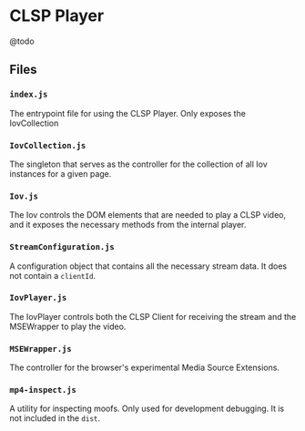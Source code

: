 # CLSP Player

@todo


## Files

### `index.js`

The entrypoint file for using the CLSP Player.  Only exposes the IovCollection

### `IovCollection.js`

The singleton that serves as the controller for the collection of all Iov instances for a given page.

### `Iov.js`

The Iov controls the DOM elements that are needed to play a CLSP video, and it exposes the necessary methods from the internal player.

### `StreamConfiguration.js`

A configuration object that contains all the necessary stream data.  It does not contain a `clientId`.

### `IovPlayer.js`

The IovPlayer controls both the CLSP Client for receiving the stream and the MSEWrapper to play the video.

### `MSEWrapper.js`

The controller for the browser's experimental Media Source Extensions.

### `mp4-inspect.js`

A utility for inspecting moofs.  Only used for development debugging.  It is not included in the `dist`.
